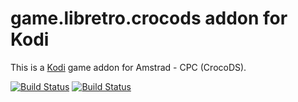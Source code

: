 # game.libretro.crocods addon for Kodi

This is a [Kodi](http://kodi.tv) game addon for Amstrad - CPC (CrocoDS).

[![Build Status](https://travis-ci.org/kodi-game/game.libretro.crocods.svg?branch=master)](https://travis-ci.org/kodi-game/game.libretro.crocods)
[![Build Status](https://ci.appveyor.com/api/projects/status/github/kodi-game/game.libretro.crocods?svg=true)](https://ci.appveyor.com/project/kodi-game/game-libretro-crocods)
